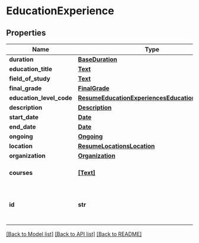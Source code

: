 # EducationExperience


## Properties
Name | Type | Description | Notes
------------ | ------------- | ------------- | -------------
**duration** | [**BaseDuration**](BaseDuration.md) |  | [optional] 
**education_title** | [**Text**](Text.md) |  | [optional] 
**field_of_study** | [**Text**](Text.md) |  | [optional] 
**final_grade** | [**FinalGrade**](FinalGrade.md) |  | [optional] 
**education_level_code** | [**ResumeEducationExperiencesEducationLevelCode**](ResumeEducationExperiencesEducationLevelCode.md) |  | [optional] 
**description** | [**Description**](Description.md) |  | [optional] 
**start_date** | [**Date**](Date.md) |  | [optional] 
**end_date** | [**Date**](Date.md) |  | [optional] 
**ongoing** | [**Ongoing**](Ongoing.md) |  | [optional] 
**location** | [**ResumeLocationsLocation**](ResumeLocationsLocation.md) |  | [optional] 
**organization** | [**Organization**](Organization.md) |  | [optional] 
**courses** | [**[Text]**](Text.md) | List of attended courses. | [optional] 
**id** | **str** | Unique identifier for the current experience. | [optional] 

[[Back to Model list]](../README.md#documentation-for-models) [[Back to API list]](../README.md#documentation-for-api-endpoints) [[Back to README]](../README.md)


